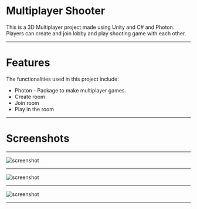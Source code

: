 # Multiplayer Shooter
This is a 3D Multiplayer project made using Unity and C# and Photon. Players can create and join lobby and play shooting game with each other.
___
# Features
The functionalities used in this project include:
  * Photon - Package to make multiplayer games.
  * Create room
  * Join room
  * Play in the room
___
# Screenshots
___
![screenshot](/Screenshots/mul1.jpeg)
___
![screenshot](/Screenshots/mul2.jpeg)
___
![screenshot](/Screenshots/mul3.jpeg)
___

